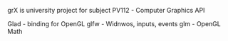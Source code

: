 grX is university project for subject PV112 - Computer Graphics API


Glad - binding for OpenGL
glfw - Widnwos, inputs, events
glm - OpenGL Math


